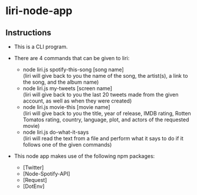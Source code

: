 # liri-node-app

## Instructions

* <bold>This is a CLI program.
* <bold>There are 4 commands that can be given to liri:
    - node liri.js spotify-this-song [song name] <br/>
        (liri will give back to you the name of the song, the artist(s), a link to the song, and the album name)
    - node liri.js my-tweets [screen name]<br/>
        (liri will give back to you the last 20 tweets made from the given account, as well as when they were created)
    - node liri.js movie-this [movie name]<br/>
        (liri will give back to you the title, year of release, IMDB rating, Rotten Tomatos rating, country, language, plot, and actors of the requested movie)
    - node liri.js do-what-it-says<br/>
        (liri will read the text from a file and perform what it says to do if it follows one of the given commands)

* <bold>This node app makes use of the following npm packages:
    - [Twitter]
    - [Node-Spotify-API]
    - [Request]
    - [DotEnv]
